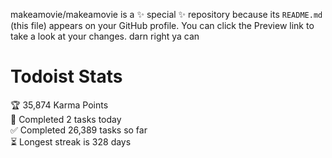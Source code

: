makeamovie/makeamovie is a ✨ special ✨ repository because its `README.md` (this file) appears on your GitHub profile.
You can click the Preview link to take a look at your changes. darn right ya can

# Todoist Stats

<!-- TODO-IST:START -->
🏆  35,874 Karma Points           
🌸  Completed 2 tasks today           
✅  Completed 26,389 tasks so far           
⏳  Longest streak is 328 days
<!-- TODO-IST:END -->
